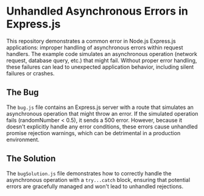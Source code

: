 # Unhandled Asynchronous Errors in Express.js

This repository demonstrates a common error in Node.js Express.js applications: improper handling of asynchronous errors within request handlers.  The example code simulates an asynchronous operation (network request, database query, etc.) that might fail.  Without proper error handling, these failures can lead to unexpected application behavior, including silent failures or crashes.

## The Bug

The `bug.js` file contains an Express.js server with a route that simulates an asynchronous operation that might throw an error. If the simulated operation fails (randomNumber < 0.5), it sends a 500 error. However, because it doesn't explicitly handle any error conditions, these errors cause unhandled promise rejection warnings, which can be detrimental in a production environment.

## The Solution

The `bugSolution.js` file demonstrates how to correctly handle the asynchronous operation with a `try...catch` block, ensuring that potential errors are gracefully managed and won't lead to unhandled rejections.
